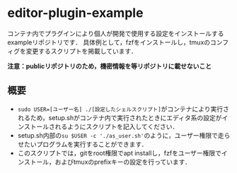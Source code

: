 # editor-plugin-example

コンテナ内でプラグインにより個人が開発で使用する設定をインストールするexampleリポジトリです．
具体例として，fzfをインストールし，tmuxのコンフィグを変更するスクリプトを掲載しています．

**注意：publicリポジトリのため，機密情報を等リポジトリに載せないこと**

## 概要
- `sudo USER=[ユーザー名] ./[設定したシェルスクリプト]`がコンテナにより実行されるため，setup.shがコンテナ内で実行されたときにエディタ系の設定がインストールされるようにスクリプトを記入してください．
- setup.sh内部の`su $USER -c './as_user.sh'`のように，ユーザー権限で走らせたいプログラムを実行することができます．
- このスクリプトでは，gitをroot権限でapt installし，fzfをユーザー権限でインストール，およびtmuxのprefixキーの設定を行っています．
